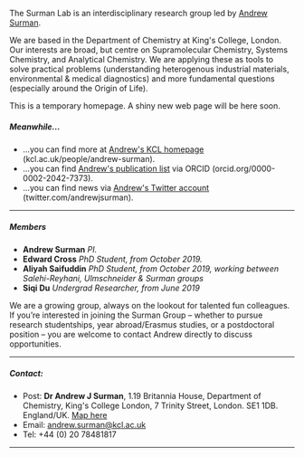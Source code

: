 The Surman Lab is an interdisciplinary research group led by [Andrew Surman](https://www.kcl.ac.uk/people/andrew-surman).

We are based in the Department of Chemistry at King's College, London. Our interests are broad, but centre on Supramolecular Chemistry, Systems Chemistry, and Analytical Chemistry. We are applying these as tools to solve practical problems (understanding heterogenous industrial materials, environmental & medical diagnostics) and more fundamental questions (especially around the Origin of Life).

This is a temporary homepage. A shiny new web page will be here soon.

##### Meanwhile...
 - ...you can find more at [Andrew's KCL homepage](https://www.kcl.ac.uk/people/andrew-surman) (kcl.ac.uk/people/andrew-surman).
 - ...you can find [Andrew's publication list](http://orcid.org/0000-0002-2042-7373) via ORCID (orcid.org/0000-0002-2042-7373).
 - ...you can find news via [Andrew's Twitter account](https://twitter.com/andrewjsurman) (twitter.com/andrewjsurman).

***
##### Members
 - __Andrew Surman__ _PI._
 - __Edward Cross__ _PhD Student, from October 2019._
 - __Aliyah Saifuddin__ _PhD Student, from October 2019, working between Salehi-Reyhani, Ulmschneider & Surman groups_
 - __Siqi Du__ _Undergrad Researcher, from June 2019_

We are a growing group, always on the lookout for talented fun colleagues. If you’re interested in joining the Surman Group – whether to pursue research studentships, year abroad/Erasmus studies, or a postdoctoral position – you are welcome to contact Andrew directly to discuss opportunities. 

***
##### Contact:
  - Post: __Dr Andrew J Surman__, 1.19 Britannia House, Department of Chemistry, King's College London, 7 Trinity Street, London. SE1 1DB. England/UK. [Map here](https://goo.gl/maps/597uCuYhaNdQ71Uz7)
 - Email: [andrew.surman@kcl.ac.uk](mailto:andrew.surman@kcl.ac.uk)
 - Tel: +44 (0) 20 78481817

***
